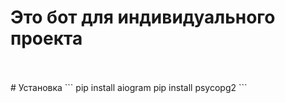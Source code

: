 <h1>Это бот для индивидуального проекта</h1><br><br>
# Установка
```
pip install aiogram
pip install psycopg2
```
